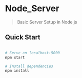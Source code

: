 # Node_Server

> Basic Server Setup in Node js

## Quick Start

```bash

# Serve on localhost:5000
npm start

# Install dependencies
npm install

```
